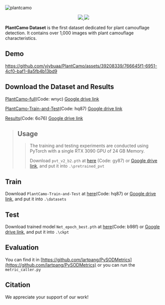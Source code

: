 ![plantcamo](https://github.com/yjybuaa/PlantCamo/assets/39208339/9b6888db-cd9d-46f0-b851-d40726788cf4)

<div align=center>
<a src="https://img.shields.io/badge/%F0%9F%93%96-Arxiv_xxxx.xxxxx-red.svg?style=flat-square" href="https://arxiv.org/abs/xxxx.xxxxx">
<img src="https://img.shields.io/badge/%F0%9F%93%96-Arxiv_xxxx.xxxxx-red.svg?style=flat-square">
</a>
<a src="https://img.shields.io/badge/%F0%9F%9A%80-SUSTech_VIP_Lab-ed6c00.svg?style=flat-square" href="https://zhengfenglab.com/">
<img src="https://img.shields.io/badge/%F0%9F%9A%80-SUSTech_VIP_Lab-ed6c00.svg?style=flat-square">
</a>
</div>

__PlantCamo Dataset__ is the first dataset dedicated for plant camouflage detection. It contains over 1,000 images with plant camouflage characteristics.

## Demo
https://github.com/yjybuaa/PlantCamo/assets/39208339/766645f1-6951-4cf0-baf1-8a5fb4b13bd9



## Download the Dataset and Results
[PlantCamo-full](https://pan.baidu.com/s/1yVMPrQRKCQ0Ft3HuGKykbg)(Code: wnyc)  [Google drive link](https://drive.google.com/file/d/1-HsLXjzR-27VyARum071h4JF_RprOKu_/view?usp=sharing)

[PlantCamo-Train-and-Test](https://pan.baidu.com/s/1vdR-kj63qvsT3M4-wkgMoQ)(Code: hq87)   [Google drive link](https://drive.google.com/file/d/1eMvSbNJJbh6BYea-3ZktzDReHFujsb1_/view?usp=drive_link)

[Results](https://pan.baidu.com/s/14W4oH2UX2MlRJ2H5ewE1yA)(Code: 6o76)  [Google drive link](https://drive.google.com/file/d/1-7kaOlZJRSDYrIdyWAjJqXCEGS9QX2_T/view?usp=drive_link)

>## Usage
>
>>The training and testing experiments are conducted using PyTorch with a single RTX 3090 GPU of 24 GB Memory.
>>
>>Download `pvt_v2_b2.pth` at [here](https://pan.baidu.com/s/11dSkyGKb71lT_7HxSCiIjw) (Code: gy87) or [Google drive link](https://drive.google.com/file/d/1-AFs2dP3p0OMw3Vbnf0tMsgkYbpT6C23/view?usp=sharing), and put it into `.\pretrained_pvt`

## Train

Download `PlantCamo-Train-and-Test` at [here](https://pan.baidu.com/s/1vdR-kj63qvsT3M4-wkgMoQ)(Code: hq87) or [Google drive link](https://drive.google.com/file/d/1eMvSbNJJbh6BYea-3ZktzDReHFujsb1_/view?usp=drive_link), and put it into `.\datasets`

## Test

Download trained model `Net_epoch_best.pth` at [here](https://pan.baidu.com/s/1eZpqxx5b5Y_V9klLQxf5WQ)(Code: b98f) or [Google drive link](https://drive.google.com/file/d/1-GP18g79xszyAnvZ1ZzTXzhFoH7gzYed/view?usp=sharing), and put it into `.\ckpt`

## Evaluation

You can find it in [https://github.com/lartpang/PySODMetrics](https://github.com/lartpang/PySODMetrics) or you can run the `metric_caller.py`

## Citation
We appreciate your support of our work!
```bibtex
